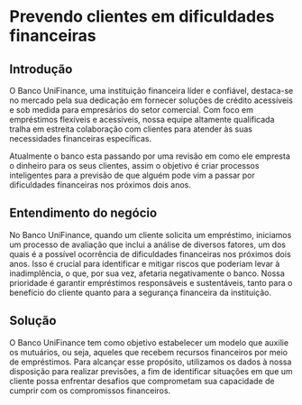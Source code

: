 # Prevendo clientes em dificuldades financeiras

## Introdução

O Banco UniFinance, uma instituição financeira líder e confiável, destaca-se no mercado pela sua dedicação em fornecer soluções de crédito acessíveis e sob medida para empresários do setor comercial. Com foco em empréstimos flexíveis e acessíveis, nossa equipe altamente qualificada tralha em estreita colaboração com clientes para atender às suas necessidades financeiras específicas.

Atualmente o banco esta passando por uma revisão em como ele empresta o dinheiro para os seus clientes, assim o objetivo é criar processos inteligentes para a previsão de que alguém pode vim a passar por dificuldades financeiras nos próximos dois anos.

## Entendimento do negócio

No Banco UniFinance, quando um cliente solicita um empréstimo, iniciamos um processo de avaliação que inclui a análise de diversos fatores, um dos quais é a possível ocorrência de dificuldades financeiras nos próximos dois anos. Isso é crucial para identificar e mitigar riscos que poderiam levar à inadimplência, o que, por sua vez, afetaria negativamente o banco. Nossa prioridade é garantir empréstimos responsáveis e sustentáveis, tanto para o benefício do cliente quanto para a segurança financeira da instituição.

## Solução

O Banco UniFinance tem como objetivo estabelecer um modelo que auxilie os mutuários, ou seja, aqueles que recebem recursos financeiros por meio de empréstimos. Para alcançar esse propósito, utilizamos os dados à nossa disposição para realizar previsões, a fim de identificar situações em que um cliente possa enfrentar desafios que comprometam sua capacidade de cumprir com os compromissos financeiros.
